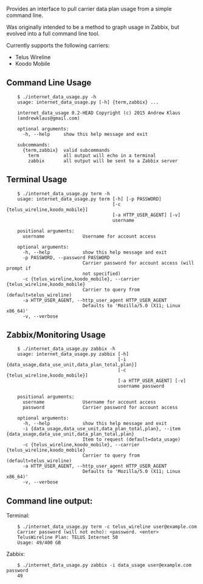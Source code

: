Provides an interface to pull carrier data plan usage from a simple command line.

Was originally intended to be a method to graph usage in Zabbix, but evolved into a full command line tool.

Currently supports the following carriers:
- Telus Wireline
- Koodo Mobile


Command Line Usage
------

        $ ./internet_data_usage.py -h
        usage: internet_data_usage.py [-h] {term,zabbix} ...

        internet_data_usage 0.2-HEAD Copyright (c) 2015 Andrew Klaus
        (andrewklaus@gmail.com)

        optional arguments:
          -h, --help     show this help message and exit

        subcommands:
          {term,zabbix}  valid subcommands
            term         all output will echo in a terminal
            zabbix       all output will be sent to a Zabbix server


Terminal Usage
------

        $ ./internet_data_usage.py term -h
        usage: internet_data_usage.py term [-h] [-p PASSWORD]
                                           [-c {telus_wireline,koodo_mobile}]
                                           [-a HTTP_USER_AGENT] [-v]
                                           username

        positional arguments:
          username              Username for account access

        optional arguments:
          -h, --help            show this help message and exit
          -p PASSWORD, --password PASSWORD
                                Carrier password for account access (will prompt if
                                not specified)
          -c {telus_wireline,koodo_mobile}, --carrier {telus_wireline,koodo_mobile}
                                Carrier to query from (default=telus_wireline)
          -a HTTP_USER_AGENT, --http_user_agent HTTP_USER_AGENT
                                Defaults to 'Mozilla/5.0 (X11; Linux x86_64)'
          -v, --verbose


Zabbix/Monitoring Usage
------

        $ ./internet_data_usage.py zabbix -h
        usage: internet_data_usage.py zabbix [-h]
                                             [-i {data_usage,data_use_unit,data_plan_total,plan}]
                                             [-c {telus_wireline,koodo_mobile}]
                                             [-a HTTP_USER_AGENT] [-v]
                                             username password

        positional arguments:
          username              Username for account access
          password              Carrier password for account access

        optional arguments:
          -h, --help            show this help message and exit
          -i {data_usage,data_use_unit,data_plan_total,plan}, --item {data_usage,data_use_unit,data_plan_total,plan}
                                Item to request (default=data_usage)
          -c {telus_wireline,koodo_mobile}, --carrier {telus_wireline,koodo_mobile}
                                Carrier to query from (default=telus_wireline)
          -a HTTP_USER_AGENT, --http_user_agent HTTP_USER_AGENT
                                Defaults to 'Mozilla/5.0 (X11; Linux x86_64)'
          -v, --verbose


Command line output:
------

Terminal:

        $ ./internet_data_usage.py term -c telus_wireline user@example.com
        Carrier password (will not echo): <password. <enter>
        TelusWireline Plan: TELUS Internet 50
        Usage: 49/400 GB

Zabbix:

        $ ./internet_data_usage.py zabbix -i data_usage user@example.com password
        49

